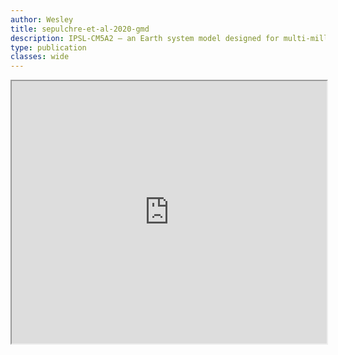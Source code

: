 ```yaml
---
author: Wesley
title: sepulchre-et-al-2020-gmd
description: IPSL-CM5A2 – an Earth system model designed for multi-millennial climate simulations
type: publication
classes: wide
---
```


<iframe src='https://iooxa.com/@wesley/cerege/sepulchre-et-al-2020-gmd' style="width: 100%;height: 30em;"></iframe>
